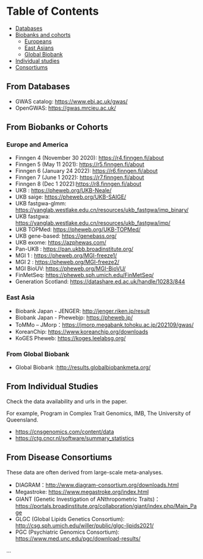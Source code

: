 # Table of Contents 

* [Databases](#from-databases)
* [Biobanks and cohorts](#from-biobanks-or-cohorts) 
    * [Europeans](#europe-and-america)
    * [East Asians](#east-asia) 
    * [Global Biobank](#from-global-biobank)
* [Individual studies](#from-individual-studies)
* [Consortiums](#from-disease-consortiums) 


## From Databases

* GWAS catalog: https://www.ebi.ac.uk/gwas/
* OpenGWAS: https://gwas.mrcieu.ac.uk/

## From Biobanks or Cohorts

### Europe and America

* Finngen 4 (November 30 2020): https://r4.finngen.fi/about
* Finngen 5 (May 11 2021): https://r5.finngen.fi/about
* Finngen 6 (January 24 2022): https://r6.finngen.fi/about
* Finngen 7 (June 1 2022): https://r7.finngen.fi/about
* Finngen 8 (Dec 1 2022):https://r8.finngen.fi/about
* UKB : https://pheweb.org/UKB-Neale/
* UKB saige: https://pheweb.org/UKB-SAIGE/
* UKB fastgwa-glmm: https://yanglab.westlake.edu.cn/resources/ukb_fastgwa/imp_binary/
* UKB fastgwa: https://yanglab.westlake.edu.cn/resources/ukb_fastgwa/imp/
* UKB TOPMed: https://pheweb.org/UKB-TOPMed/
* UKB gene-based: https://genebass.org/
* UKB exome: https://azphewas.com/
* Pan-UKB : https://pan.ukbb.broadinstitute.org/
* MGI 1 : https://pheweb.org/MGI-freeze1/
* MGI 2 : https://pheweb.org/MGI-freeze2/
* MGI BioUV: https://pheweb.org/MGI-BioVU/
* FinMetSeq: https://pheweb.sph.umich.edu/FinMetSeq/
* Generation Scotland: https://datashare.ed.ac.uk/handle/10283/844

### East Asia

* Biobank Japan - JENGER: http://jenger.riken.jp/result
* Biobank Japan - Phewebjp: https://pheweb.jp/
* ToMMo – JMorp：https://jmorp.megabank.tohoku.ac.jp/202109/gwas/
* KoreanChip: https://www.koreanchip.org/downloads
* KoGES Pheweb: https://koges.leelabsg.org/

### From Global Biobank
* Global Biobank :http://results.globalbiobankmeta.org/

## From Individual Studies 

Check the data availability and urls in the paper.

For example, Program in Complex Trait Genomics, IMB, The University of Queensland.

* https://cnsgenomics.com/content/data
* https://ctg.cncr.nl/software/summary_statistics

## From Disease Consortiums 
These data are often derived from large-scale meta-analyses.

* DIAGRAM：http://www.diagram-consortium.org/downloads.html
* Megastroke: https://www.megastroke.org/index.html
* GIANT (Genetic Investigation of ANthropometric Traits)：https://portals.broadinstitute.org/collaboration/giant/index.php/Main_Page
* GLGC (Global Lipids Genetics Consortium):  http://csg.sph.umich.edu/willer/public/glgc-lipids2021/
* PGC (Psychiatric Genomics Consortium): https://www.med.unc.edu/pgc/download-results/

...
